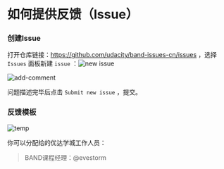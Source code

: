 # 如何提供反馈（Issue）

### 创建Issue

打开仓库链接：https://github.com/udacity/band-issues-cn/issues ，选择 `Issues` 面板新建 `issue` ：![new issue](https://github.com/udacity/fend-issues-zh/raw/master/beta-test/new-issue.png)



![add-comment](https://raw.githubusercontent.com/udacity/fend-issues-zh/master/beta-test/add-comment.png)



问题描述完毕后点击 `Submit new issue` ，提交。



### 反馈模板

![temp](https://raw.githubusercontent.com/udacity/fend-issues-zh/master/beta-test/temp.png)



你可以分配给的优达学城工作人员：

> BAND课程经理：@evestorm

